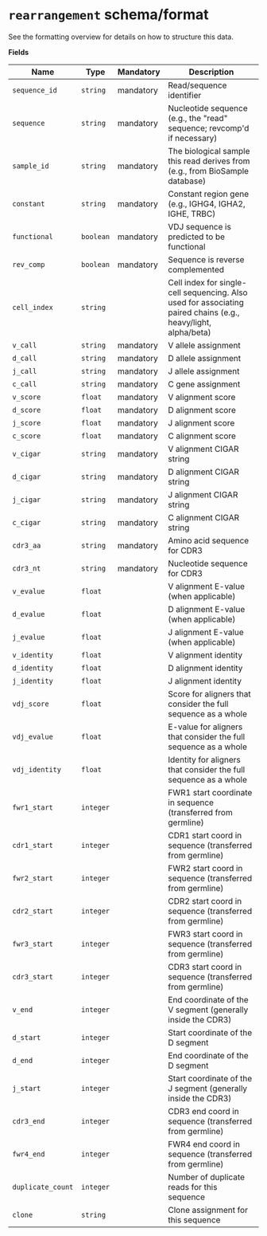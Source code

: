 # `rearrangement` schema/format

See the formatting overview for details on how to structure this data.

**Fields**

| Name | Type | Mandatory | Description |
| --- | --- | --- | --- |
| `sequence_id` | `string` |  mandatory  | Read/sequence identifier |
| `sequence` | `string` |  mandatory  | Nucleotide sequence (e.g., the "read" sequence; revcomp'd if necessary) |
| `sample_id` | `string` |  mandatory  | The biological sample this read derives from (e.g., from BioSample database) |
| `constant` | `string` |  mandatory  | Constant region gene (e.g., IGHG4, IGHA2, IGHE, TRBC) |
| `functional` | `boolean` |  mandatory  | VDJ sequence is predicted to be functional |
| `rev_comp` | `boolean` |  mandatory  | Sequence is reverse complemented |
| `cell_index` | `string` |  | Cell index for single-cell sequencing. Also used for associating paired chains (e.g., heavy/light, alpha/beta) |
| `v_call` | `string` |  mandatory  | V allele assignment |
| `d_call` | `string` |  mandatory  | D allele assignment |
| `j_call` | `string` |  mandatory  | J allele assignment |
| `c_call` | `string` |  mandatory  | C gene assignment |
| `v_score` | `float` |  mandatory  | V alignment score |
| `d_score` | `float` |  mandatory  | D alignment score |
| `j_score` | `float` |  mandatory  | J alignment score |
| `c_score` | `float` |  mandatory  | C alignment score |
| `v_cigar` | `string` |  mandatory  | V alignment CIGAR string |
| `d_cigar` | `string` |  mandatory  | D alignment CIGAR string |
| `j_cigar` | `string` |  mandatory  | J alignment CIGAR string |
| `c_cigar` | `string` |  mandatory  | C alignment CIGAR string |
| `cdr3_aa` | `string` |  mandatory  | Amino acid sequence for CDR3 |
| `cdr3_nt` | `string` |  mandatory  | Nucleotide sequence for CDR3 |
| `v_evalue` | `float` |  | V alignment E-value (when applicable) |
| `d_evalue` | `float` |  | D alignment E-value (when applicable) |
| `j_evalue` | `float` |  | J alignment E-value (when applicable) |
| `v_identity` | `float` |  | V alignment identity |
| `d_identity` | `float` |  | D alignment identity |
| `j_identity` | `float` |  | J alignment identity |
| `vdj_score` | `float` |  | Score for aligners that consider the full sequence as a whole |
| `vdj_evalue` | `float` |  | E-value for aligners that consider the full sequence as a whole |
| `vdj_identity` | `float` |  | Identity for aligners that consider the full sequence as a whole |
| `fwr1_start` | `integer` |  | FWR1 start coordinate in sequence (transferred from germline) |
| `cdr1_start` | `integer` |  | CDR1 start coord in sequence (transferred from germline) |
| `fwr2_start` | `integer` |  | FWR2 start coord in sequence (transferred from germline) |
| `cdr2_start` | `integer` |  | CDR2 start coord in sequence (transferred from germline) |
| `fwr3_start` | `integer` |  | FWR3 start coord in sequence (transferred from germline) |
| `cdr3_start` | `integer` |  | CDR3 start coord in sequence (transferred from germline) |
| `v_end` | `integer` |  | End coordinate of the V segment (generally inside the CDR3) |
| `d_start` | `integer` |  | Start coordinate of the D segment |
| `d_end` | `integer` |  | End coordinate of the D segment |
| `j_start` | `integer` |  | Start coordinate of the J segment (generally inside the CDR3) |
| `cdr3_end` | `integer` |  | CDR3 end coord in sequence (transferred from germline) |
| `fwr4_end` | `integer` |  | FWR4 end coord in sequence (transferred from germline) |
| `duplicate_count` | `integer` |  | Number of duplicate reads for this sequence |
| `clone` | `string` |  | Clone assignment for this sequence |
